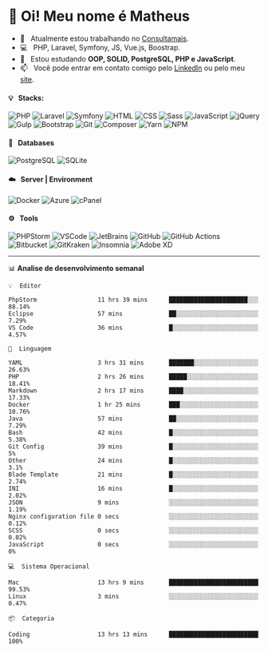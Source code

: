 # 👋 Oi! Meu nome é Matheus

- 🔭 &nbsp; Atualmente estou trabalhando no [Consultamais](https://consultamais.com.br/).
- 💻 &nbsp; PHP, Laravel, Symfony, JS, Vue.js, Boostrap.
- 🌱 &nbsp; Estou estudando **OOP, SOLID, PostgreSQL, PHP e JavaScript**.
- 📫 &nbsp; Você pode entrar em contato comigo pelo [LinkedIn](https://www.linkedin.com/in/matheuscamargoxavier/) ou pelo meu [site](https://matheuscamargo.co).

#### 💡 &nbsp; Stacks:
![PHP](https://img.shields.io/badge/-PHP-777BB4?&logo=php&logoColor=FFFFFF)
![Laravel](https://img.shields.io/badge/-Laravel-FF2D20?&logo=laravel&logoColor=FFFFFF)
![Symfony](https://img.shields.io/badge/-Symfony-000000?&logo=symfony&logoColor=FFFFFF)
![HTML](https://img.shields.io/badge/-HTML-E34F26?&logo=html5&logoColor=FFFFFF)
![CSS](https://img.shields.io/badge/-CSS-1572B6?&logo=css3&logoColor=FFFFFF)
![Sass](https://img.shields.io/badge/-Sass-CC6699?&logo=sass&logoColor=FFFFFF)
![JavaScript](https://img.shields.io/badge/-JavaScript-F7DF1E?&logo=javascript&logoColor=FFFFFF)
![jQuery](https://img.shields.io/badge/-jQuery-0769AD?&logo=jquery&logoColor=FFFFFF)
![Gulp](https://img.shields.io/badge/-Gulp-CF4647?&logo=gulp&logoColor=FFFFFF)
![Bootstrap](https://img.shields.io/badge/-Bootstrap-7952B3?&logo=bootstrap&logoColor=FFFFFF)
![Git](https://img.shields.io/badge/-Git-F05032?&logo=git&logoColor=FFFFFF)
![Composer](https://img.shields.io/badge/-Composer-885630?&logo=composer&logoColor=FFFFFF)
![Yarn](https://img.shields.io/badge/-Yarn-2C8EBB?&logo=yarn&logoColor=FFFFFF)
![NPM](https://img.shields.io/badge/-npm-CB3837?&logo=npm&logoColor=FFFFFF)

#### 💾 &nbsp; Databases
![PostgreSQL](https://img.shields.io/badge/-PostgreSQL-336791?&logo=PostgreSQL&logoColor=FFFFFF)
![SQLite](https://img.shields.io/badge/-SQLite-003B57?&logo=SQLite&logoColor=FFFFFF)

#### ☁️ &nbsp; Server | Environment
![Docker](https://img.shields.io/badge/-Docker-2496ED?&logo=docker&logoColor=FFFFFF)
![Azure](https://img.shields.io/badge/-Azure-0089D6?&logo=microsoft%20azure&logoColor=FFFFFF)
![cPanel](https://img.shields.io/badge/-cPanel-FF6C2C?&logo=cpanel&logoColor=FFFFFF)

#### ⚙️ &nbsp; Tools
![PHPStorm](https://img.shields.io/badge/-PHPStorm-000000?&logo=PHPStorm&logoColor=FFFFFF)
![VSCode](https://img.shields.io/badge/-VSCode-007ACC?&logo=Visual%20Studio%20Code&logoColor=FFFFFF) 
![JetBrains](https://img.shields.io/badge/-JetBrains-000000?&logo=jetbrains&logoColor=FFFFFF) 
![GitHub](https://img.shields.io/badge/-GitHub-181717?&logo=github&logoColor=FFFFFF) 
![GitHub Actions](https://img.shields.io/badge/-GitHub%20Actions-181717?&logo=GitHub%20Actions&logoColor=FFFFFF) 
![Bitbucket](https://img.shields.io/badge/-Bitbucket-0052CC?&logo=bitbucket&logoColor=FFFFFF)
![GitKraken](https://img.shields.io/badge/-GitKraken-179287?&logo=GitKraken&logoColor=FFFFFF)
![Insomnia](https://img.shields.io/badge/-Insomnia-5849BE?&logo=Insomnia&logoColor=FFFFFF)
![Adobe XD](https://img.shields.io/badge/-Adobe%20XD-FF61F6?&logo=adobe%20xd&logoColor=FFFFFF) 
_______

📊  **Analise de desenvolvimento semanal**
```text
💡  Editor

PhpStorm                 11 hrs 39 mins      ██████████████████████░░░     88.14%
Eclipse                  57 mins             ██░░░░░░░░░░░░░░░░░░░░░░░      7.29%
VS Code                  36 mins             █░░░░░░░░░░░░░░░░░░░░░░░░      4.57%
```
```text
💬  Linguagem

YAML                     3 hrs 31 mins       ███████░░░░░░░░░░░░░░░░░░     26.63%
PHP                      2 hrs 26 mins       █████░░░░░░░░░░░░░░░░░░░░     18.41%
Markdown                 2 hrs 17 mins       ████░░░░░░░░░░░░░░░░░░░░░     17.33%
Docker                   1 hr 25 mins        ███░░░░░░░░░░░░░░░░░░░░░░     10.76%
Java                     57 mins             ██░░░░░░░░░░░░░░░░░░░░░░░      7.29%
Bash                     42 mins             █░░░░░░░░░░░░░░░░░░░░░░░░      5.38%
Git Config               39 mins             █░░░░░░░░░░░░░░░░░░░░░░░░         5%
Other                    24 mins             █░░░░░░░░░░░░░░░░░░░░░░░░       3.1%
Blade Template           21 mins             █░░░░░░░░░░░░░░░░░░░░░░░░      2.74%
INI                      16 mins             █░░░░░░░░░░░░░░░░░░░░░░░░      2.02%
JSON                     9 mins              ░░░░░░░░░░░░░░░░░░░░░░░░░      1.19%
Nginx configuration file 0 secs              ░░░░░░░░░░░░░░░░░░░░░░░░░      0.12%
SCSS                     0 secs              ░░░░░░░░░░░░░░░░░░░░░░░░░      0.02%
JavaScript               0 secs              ░░░░░░░░░░░░░░░░░░░░░░░░░         0%
```
```text
💻  Sistema Operacional

Mac                      13 hrs 9 mins       █████████████████████████     99.53%
Linux                    3 mins              ░░░░░░░░░░░░░░░░░░░░░░░░░      0.47%
```
```text
📦  Categoria

Coding                   13 hrs 13 mins      █████████████████████████       100%
```

